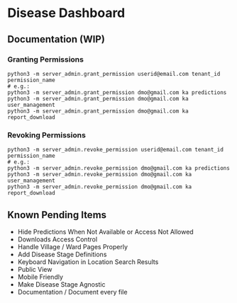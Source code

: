 # Disease Dashboard

## Documentation (WIP)

### Granting Permissions
```
python3 -m server_admin.grant_permission userid@email.com tenant_id permission_name
# e.g.:
python3 -m server_admin.grant_permission dmo@gmail.com ka predictions
python3 -m server_admin.grant_permission dmo@gmail.com ka user_management
python3 -m server_admin.grant_permission dmo@gmail.com ka report_download
```

### Revoking Permissions
```
python3 -m server_admin.revoke_permission userid@email.com tenant_id permission_name
# e.g.:
python3 -m server_admin.revoke_permission dmo@gmail.com ka predictions
python3 -m server_admin.revoke_permission dmo@gmail.com ka user_management
python3 -m server_admin.revoke_permission dmo@gmail.com ka report_download
```

## Known Pending Items

- Hide Predictions When Not Available or Access Not Allowed
- Downloads Access Control
- Handle Village / Ward Pages Properly
- Add Disease Stage Definitions
- Keyboard Navigation in Location Search Results
- Public View
- Mobile Friendly
- Make Disease Stage Agnostic
- Documentation / Document every file
